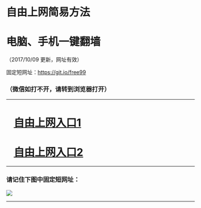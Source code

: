 ﻿# 自由上网简易方法

# 电脑、手机一键翻墙

（2017/10/09 更新，网址有效）

固定短网址：https://git.io/free99

### （微信如打不开，请转到浏览器打开）


***





# &nbsp;&nbsp; <a href="http://ft1223832475.fwq-tz-1001.info/fwqtz01.html?t=100900129236 " target="_blank">自由上网入口1</a>
# &nbsp;&nbsp; <a href="http://ft2077527657.fwq-tz-1002.info/fwqtz02.html?t=100900131681 " target="_blank">自由上网入口2</a>
***

### 请记住下图中固定短网址：

<img src="https://s3-us-west-2.amazonaws.com/fwq-1001/yjfq-20170905okok.png" /> 


***

